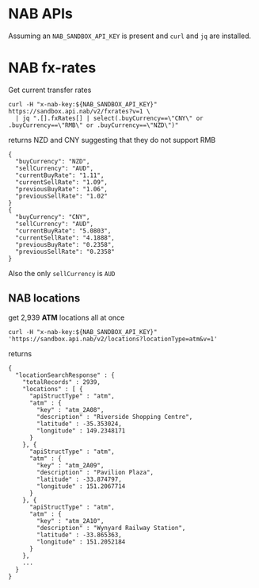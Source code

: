 # NAB APIs

Assuming an `NAB_SANDBOX_API_KEY` is present and `curl` and `jq` are installed.

# NAB fx-rates

Get current transfer rates

  ```
  curl -H "x-nab-key:${NAB_SANDBOX_API_KEY}" https://sandbox.api.nab/v2/fxrates?v=1 \
    | jq ".[].fxRates[] | select(.buyCurrency==\"CNY\" or .buyCurrency==\"RMB\" or .buyCurrency==\"NZD\")"
  ```

  returns NZD and CNY suggesting that they do not support RMB

  ```
  {
    "buyCurrency": "NZD",
    "sellCurrency": "AUD",
    "currentBuyRate": "1.11",
    "currentSellRate": "1.09",
    "previousBuyRate": "1.06",
    "previousSellRate": "1.02"
  }
  {
    "buyCurrency": "CNY",
    "sellCurrency": "AUD",
    "currentBuyRate": "5.0803",
    "currentSellRate": "4.1888",
    "previousBuyRate": "0.2358",
    "previousSellRate": "0.2358"
  }
  ```

Also the only `sellCurrency` is `AUD`

## NAB locations

get 2,939 **ATM** locations all at once

  ```{sh}
  curl -H "x-nab-key:${NAB_SANDBOX_API_KEY}" 'https://sandbox.api.nab/v2/locations?locationType=atm&v=1'
  ```

  returns
  ```{json}
  {
    "locationSearchResponse" : {
      "totalRecords" : 2939,
      "locations" : [ {
        "apiStructType" : "atm",
        "atm" : {
          "key" : "atm_2A08",
          "description" : "Riverside Shopping Centre",
          "latitude" : -35.353024,
          "longitude" : 149.2348171
        }
      }, {
        "apiStructType" : "atm",
        "atm" : {
          "key" : "atm_2A09",
          "description" : "Pavilion Plaza",
          "latitude" : -33.874797,
          "longitude" : 151.2067714
        }
      }, {
        "apiStructType" : "atm",
        "atm" : {
          "key" : "atm_2A10",
          "description" : "Wynyard Railway Station",
          "latitude" : -33.865363,
          "longitude" : 151.2052184
        }
      },
      ...
    }
  }
  ```
